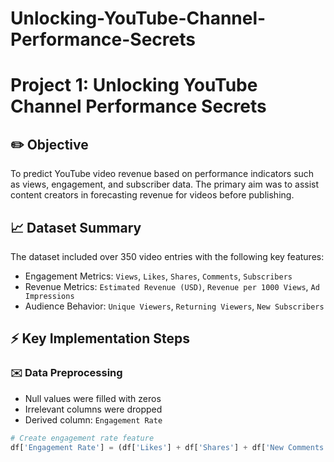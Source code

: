 # Unlocking-YouTube-Channel-Performance-Secrets

# Project 1: Unlocking YouTube Channel Performance Secrets

## ✏️ Objective

To predict YouTube video revenue based on performance indicators such as views, engagement, and subscriber data. The primary aim was to assist content creators in forecasting revenue for videos before publishing.

## 📈 Dataset Summary

The dataset included over 350 video entries with the following key features:

- Engagement Metrics: `Views`, `Likes`, `Shares`, `Comments`, `Subscribers`
- Revenue Metrics: `Estimated Revenue (USD)`, `Revenue per 1000 Views`, `Ad Impressions`
- Audience Behavior: `Unique Viewers`, `Returning Viewers`, `New Subscribers`

## ⚡️ Key Implementation Steps

### ✉️ Data Preprocessing

- Null values were filled with zeros
- Irrelevant columns were dropped
- Derived column: `Engagement Rate`

```python
# Create engagement rate feature
df['Engagement Rate'] = (df['Likes'] + df['Shares'] + df['New Comments']) / df['Views'] * 100
